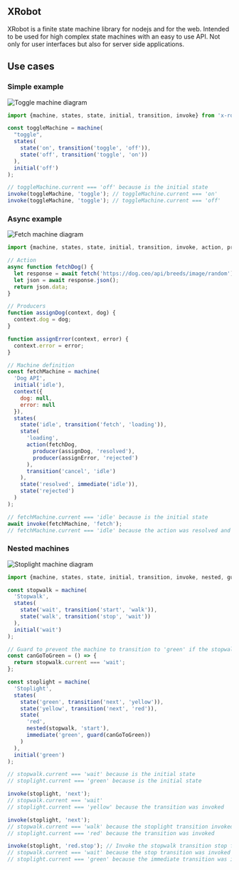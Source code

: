 ## XRobot

XRobot is a finite state machine library for nodejs and for the web.
Intended to be used for high complex state machines with an easy to use API.
Not only for user interfaces but also for server side applications.

## Use cases

### Simple example

![Toggle machine diagram](./documentation/images/toggle-machine-diagram.svg)

```javascript 
import {machine, states, state, initial, transition, invoke} from 'x-robot';

const toggleMachine = machine(
  "toggle",
  states(
    state('on', transition('toggle', 'off')),
    state('off', transition('toggle', 'on'))
  ),
  initial('off')
);

// toggleMachine.current === 'off' because is the initial state
invoke(toggleMachine, 'toggle'); // toggleMachine.current === 'on'
invoke(toggleMachine, 'toggle'); // toggleMachine.current === 'off'
```

### Async example

![Fetch machine diagram](./documentation/images/fetch-machine-diagram.svg)

```javascript
import {machine, states, state, initial, transition, invoke, action, producer} from 'x-robot';

// Action
async function fetchDog() {
  let response = await fetch('https://dog.ceo/api/breeds/image/random');
  let json = await response.json();
  return json.data;
}

// Producers
function assignDog(context, dog) {
  context.dog = dog;
}

function assignError(context, error) {
  context.error = error;
}

// Machine definition
const fetchMachine = machine(
  'Dog API',
  initial('idle'),
  context({
    dog: null,
    error: null
  }),
  states(
    state('idle', transition('fetch', 'loading')),
    state(
      'loading',
      action(fetchDog, 
        producer(assignDog, 'resolved'), 
        producer(assignError, 'rejected')
      ), 
      transition('cancel', 'idle')
    ),
    state('resolved', immediate('idle')),
    state('rejected')
  )
);

// fetchMachine.current === 'idle' because is the initial state
await invoke(fetchMachine, 'fetch');
// fetchMachine.current === 'idle' because the action was resolved and transitioned to idle
```

### Nested machines

![Stoplight machine diagram](./documentation/images/stoplight-machine-diagram.svg)

```javascript
import {machine, states, state, initial, transition, invoke, nested, guard} from 'x-robot';

const stopwalk = machine(
  'Stopwalk',
  states(
    state('wait', transition('start', 'walk')), 
    state('walk', transition('stop', 'wait'))
  ),
  initial('wait')
);

// Guard to prevent the machine to transition to 'green' if the stopwalk machine is in 'walk' state
const canGoToGreen = () => {
  return stopwalk.current === 'wait';
};

const stoplight = machine(
  'Stoplight',
  states(
    state('green', transition('next', 'yellow')),
    state('yellow', transition('next', 'red')),
    state(
      'red', 
      nested(stopwalk, 'start'), 
      immediate('green', guard(canGoToGreen))
    )
  ),
  initial('green')
);

// stopwalk.current === 'wait' because is the initial state
// stoplight.current === 'green' because is the initial state

invoke(stoplight, 'next');
// stopwalk.current === 'wait'
// stoplight.current === 'yellow' because the transition was invoked

invoke(stoplight, 'next');
// stopwalk.current === 'walk' because the stoplight transition invoked the stopwalk transition `start`
// stoplight.current === 'red' because the transition was invoked

invoke(stoplight, 'red.stop'); // Invoke the stopwalk transition stop from the stoplight machine
// stopwalk.current === 'wait' because the stop transition was invoked
// stoplight.current === 'green' because the immediate transition was invoked and the guard was true
```
